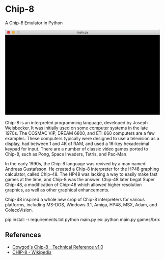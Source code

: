 # Chip-8
A Chip-8 Emulator in Python 

![](docs/chip8.gif)

Chip-8 is an interpreted programming language, developed by Joseph Weisbecker.
It was initially used on some computer systems in the late 1970s.
The COSMAC VIP, DREAM 6800, and ETI 660 computers are a few examples.
These computers typically were designed to use a television as a display, had between 1 and 4K of RAM, and used a 16-key hexadecimal keypad for input.
There are a number of classic video games ported to Chip-8, such as Pong, Space Invaders, Tetris, and Pac-Man.

In the early 1990s, the Chip-8 language was revived by a man named Andreas Gustafsson.
He created a Chip-8 interpreter for the HP48 graphing calculator, called Chip-48.
The HP48 was lacking a way to easily make fast games at the time, and Chip-8 was the answer.
Chip-48 later begat Super Chip-48, a modification of Chip-48 which allowed higher resolution graphics, as well as other graphical enhancements.

Chip-48 inspired a whole new crop of Chip-8 interpreters for various platforms, including MS-DOS, Windows 3.1, Amiga, HP48, MSX, Adam, and ColecoVision.

pip install -r requirements.txt
python main.py <chip-8 ROM>
ex: python main.py games/brix

## References
- [Cowgod's Chip-8 - Technical Reference v1.0](http://devernay.free.fr/hacks/chip8/C8TECH10.HTM)
- [CHIP-8 - Wikipedia](https://en.wikipedia.org/wiki/CHIP-8)

